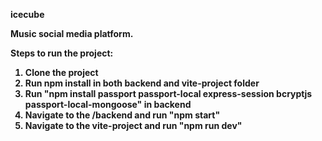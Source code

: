 <b>icecube<b>

Music social media platform.

Steps to run the project:
1. Clone the project
2. Run npm install in both backend and vite-project folder
3. Run "npm install passport passport-local express-session bcryptjs passport-local-mongoose" in backend
4. Navigate to the /backend and run "npm start"
5. Navigate to the vite-project and run "npm run dev"
